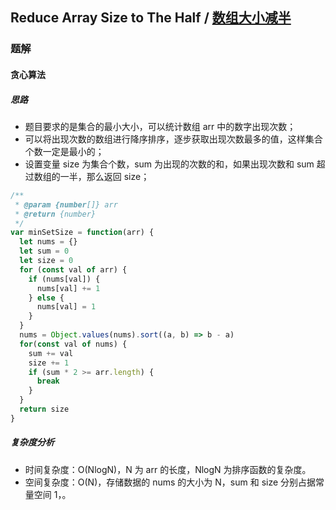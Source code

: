 ## Reduce Array Size to The Half / [数组大小减半](https://leetcode-cn.com/problems/reduce-array-size-to-the-half/)

### 题解
#### 贪心算法
##### 思路
+ 题目要求的是集合的最小大小，可以统计数组 arr 中的数字出现次数；
+ 可以将出现次数的数组进行降序排序，逐步获取出现次数最多的值，这样集合个数一定是最小的；
+ 设置变量 size 为集合个数，sum 为出现的次数的和，如果出现次数和 sum 超过数组的一半，那么返回 size；

```js
/**
 * @param {number[]} arr
 * @return {number}
 */
var minSetSize = function(arr) {
  let nums = {}
  let sum = 0
  let size = 0
  for (const val of arr) {
    if (nums[val]) {
      nums[val] += 1
    } else {
      nums[val] = 1
    }
  }
  nums = Object.values(nums).sort((a, b) => b - a)
  for(const val of nums) {
    sum += val
    size += 1
    if (sum * 2 >= arr.length) {
      break
    }
  }
  return size
}
```

##### 复杂度分析
+ 时间复杂度：O(NlogN)，N 为 arr 的长度，NlogN 为排序函数的复杂度。
+ 空间复杂度：O(N)，存储数据的 nums 的大小为 N，sum 和 size 分别占据常量空间 1，。